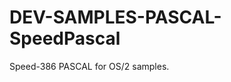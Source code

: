 DEV-SAMPLES-PASCAL-SpeedPascal
==============================

 Speed-386 PASCAL for OS/2 samples. 
